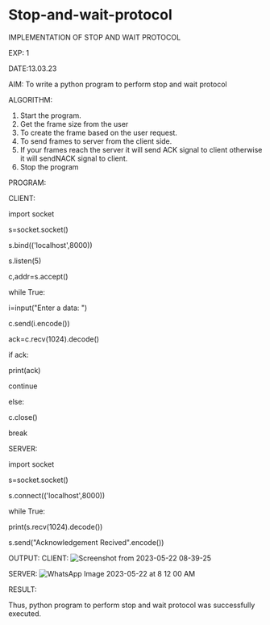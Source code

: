 # Stop-and-wait-protocol

IMPLEMENTATION OF STOP AND WAIT PROTOCOL

EXP: 1

DATE:13.03.23

AIM:
To write a python program to perform stop and wait protocol

ALGORITHM:
1. Start the program.
2. Get the frame size from the user
3. To create the frame based on the user request.
4. To send frames to server from the client side.
5. If your frames reach the server it will send ACK signal to client
otherwise it will sendNACK signal to client.
6. Stop the program

PROGRAM:

CLIENT:

import socket

s=socket.socket()

s.bind(('localhost',8000))

s.listen(5)

c,addr=s.accept()

while True:
 
 i=input("Enter a data: ")
 
 c.send(i.encode())
 
 ack=c.recv(1024).decode()
 
 if ack:
 
 print(ack)
 
 continue

else:
 
 c.close()

break

SERVER:

import socket

s=socket.socket()

s.connect(('localhost',8000))

while True:
 
 print(s.recv(1024).decode())
 
 s.send("Acknowledgement Recived".encode())

OUTPUT:
CLIENT:
![Screenshot from 2023-05-22 08-39-25](https://github.com/Harsayazheni/Stop-and-wait-protocol/assets/118708467/75e26585-a229-4bd1-b8e3-5bb737ed08a5)

SERVER:
![WhatsApp Image 2023-05-22 at 8 12 00 AM](https://github.com/Harsayazheni/Stop-and-wait-protocol/assets/118708467/2b1410b9-5ad0-4fad-ae6a-4ecd23e3e693)

RESULT:

Thus, python program to perform stop and wait protocol was successfully executed.
